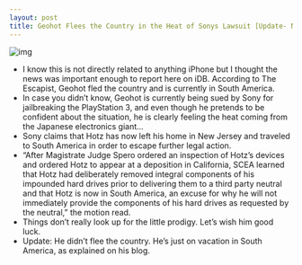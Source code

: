 ```yaml
---
layout: post
title: Geohot Flees the Country in the Heat of Sonys Lawsuit [Update- No, He Didnt Flee]
---
```

![img](http://media.idownloadblog.com/wp-content/uploads/2011/02/geohot-what-e1298635760206.jpeg)
* I know this is not directly related to anything iPhone but I thought the news was important enough to report here on iDB. According to The Escapist, Geohot fled the country and is currently in South America.
* In case you didn’t know, Geohot is currently being sued by Sony for jailbreaking the PlayStation 3, and even though he pretends to be confident about the situation, he is clearly feeling the heat coming from the Japanese electronics giant…
* Sony claims that Hotz has now left his home in New Jersey and traveled to South America in order to escape further legal action.
* “After Magistrate Judge Spero ordered an inspection of Hotz’s devices and ordered Hotz to appear at a deposition in California, SCEA learned that Hotz had deliberately removed integral components of his impounded hard drives prior to delivering them to a third party neutral and that Hotz is now in South America, an excuse for why he will not immediately provide the components of his hard drives as requested by the neutral,” the motion read.
* Things don’t really look up for the little prodigy. Let’s wish him good luck.
* Update: He didn’t flee the country. He’s just on vacation in South America, as explained on his blog.

